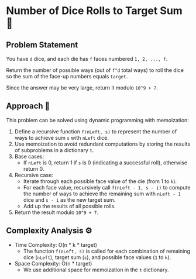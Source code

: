 # Number of Dice Rolls to Target Sum 🎲

## Problem Statement

You have `d` dice, and each die has `f` faces numbered `1, 2, ..., f`.

Return the number of possible ways (out of `f^d` total ways) to roll the dice so the sum of the face-up numbers equals `target`.

Since the answer may be very large, return it modulo `10^9 + 7`.

## Approach 🎯

This problem can be solved using dynamic programming with memoization:

1. Define a recursive function `f(nLeft, s)` to represent the number of ways to achieve sum `s` with `nLeft` dice.
2. Use memoization to avoid redundant computations by storing the results of subproblems in a dictionary `t`.
3. Base cases:
   - If `nLeft` is 0, return 1 if `s` is 0 (indicating a successful roll), otherwise return 0.
4. Recursive case:
   - Iterate through each possible face value of the die (from 1 to `k`).
   - For each face value, recursively call `f(nLeft - 1, s - i)` to compute the number of ways to achieve the remaining sum with `nLeft - 1` dice and `s - i` as the new target sum.
   - Add up the results of all possible rolls.
5. Return the result modulo `10^9 + 7`.

## Complexity Analysis ⚙️

- Time Complexity: O(n * k * target)
  - The function `f(nLeft, s)` is called for each combination of remaining dice (`nLeft`), target sum (`s`), and possible face values (`1` to `k`).
- Space Complexity: O(n * target)
  - We use additional space for memoization in the `t` dictionary.
